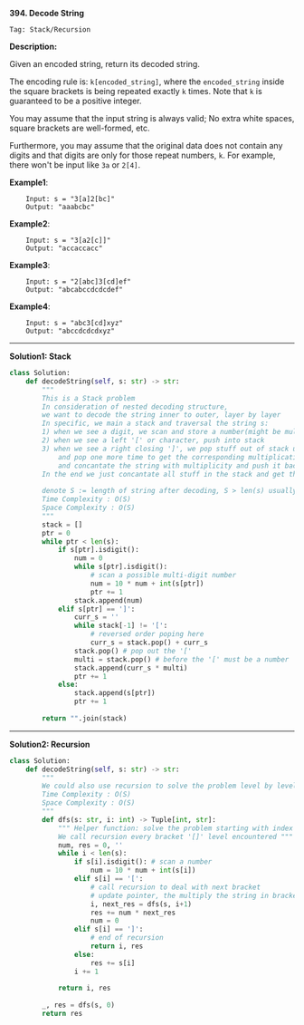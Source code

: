 **394. Decode String**

```Tag: Stack/Recursion```

**Description:**

Given an encoded string, return its decoded string.

The encoding rule is: ```k[encoded_string]```, where the ```encoded_string``` inside the square brackets is being repeated exactly ```k``` times. Note that ```k``` is guaranteed to be a positive integer.

You may assume that the input string is always valid; No extra white spaces, square brackets are well-formed, etc.

Furthermore, you may assume that the original data does not contain any digits and that digits are only for those repeat numbers, ```k```. For example, there won't be input like ```3a``` or ```2[4]```.

**Example1**:

        Input: s = "3[a]2[bc]"
        Output: "aaabcbc"

**Example2**:

        Input: s = "3[a2[c]]"
        Output: "accaccacc"
        
**Example3**:

        Input: s = "2[abc]3[cd]ef"
        Output: "abcabccdcdcdef"

**Example4**:

        Input: s = "abc3[cd]xyz"
        Output: "abccdcdcdxyz"
        
-----------

**Solution1: Stack**

```python
class Solution:
    def decodeString(self, s: str) -> str:
        """
        This is a Stack problem
        In consideration of nested decoding structure, 
        we want to decode the string inner to outer, layer by layer
        In specific, we main a stack and traversal the string s:
        1) when we see a digit, we scan and store a number(might be multiple-digits) into stack
        2) when we see a left '[' or character, push into stack
        3) when we see a right closing ']', we pop stuff out of stack until '[' 
            and pop one more time to get the corresponding multiplicative number
            and concantate the string with multiplicity and push it back to the stack
        In the end we just concantate all stuff in the stack and get the answer
        
        denote S := length of string after decoding, S > len(s) usually
        Time Complexity : O(S)
        Space Complexity : O(S)
        """
        stack = []
        ptr = 0
        while ptr < len(s):
            if s[ptr].isdigit():
                num = 0
                while s[ptr].isdigit():
                    # scan a possible multi-digit number
                    num = 10 * num + int(s[ptr])
                    ptr += 1
                stack.append(num)
            elif s[ptr] == ']':
                curr_s = ''
                while stack[-1] != '[':
                    # reversed order poping here
                    curr_s = stack.pop() + curr_s
                stack.pop() # pop out the '['
                multi = stack.pop() # before the '[' must be a number
                stack.append(curr_s * multi)
                ptr += 1
            else:
                stack.append(s[ptr])
                ptr += 1
        
        return "".join(stack)
```

-----------

**Solution2: Recursion**

```python
class Solution:
    def decodeString(self, s: str) -> str:
        """
        We could also use recursion to solve the problem level by level
        Time Complexity : O(S)
        Space Complexity : O(S)
        """
        def dfs(s: str, i: int) -> Tuple[int, str]:
            """ Helper function: solve the problem starting with index i
            We call recursion every bracket '[]' level encountered """
            num, res = 0, ''
            while i < len(s):
                if s[i].isdigit(): # scan a number
                    num = 10 * num + int(s[i])
                elif s[i] == '[': 
                    # call recursion to deal with next bracket
                    # update pointer, the multiply the string in bracket with num
                    i, next_res = dfs(s, i+1)
                    res += num * next_res
                    num = 0
                elif s[i] == ']':
                    # end of recursion
                    return i, res
                else:
                    res += s[i]
                i += 1
                
            return i, res
        
        _, res = dfs(s, 0)
        return res
```
